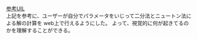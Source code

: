 
[参考UIL](https://github.com/sudahiroshi/solving_cmd)
<br>上記を参考に、ユーザーが自分でパラメータをいじって二分法とニュートン法による解の計算を
web上で行えるようにした。
よって、視覚的に何が起きてるのかを理解することができる。
